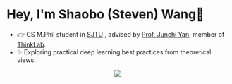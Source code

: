 # Hey, I'm Shaobo (Steven) Wang👋
- 👉 CS M.Phil student in [SJTU](https://en.sjtu.edu.cn/) , advised by [Prof. Junchi Yan](https://scholar.google.com/citations?user=ga230VoAAAAJ&hl=zh-CN), member of [ThinkLab](https://thinklab.sjtu.edu.cn/).      
- ✨ Exploring practical deep learning best practices from theoretical views.  
<p align="center">
<img src="http://github-readme-streak-stats.herokuapp.com?user=gszfwsb&theme=ayu-light&hide_border=true&date_format=M%20j%5B%2C%20Y%5D"/>
</p>



